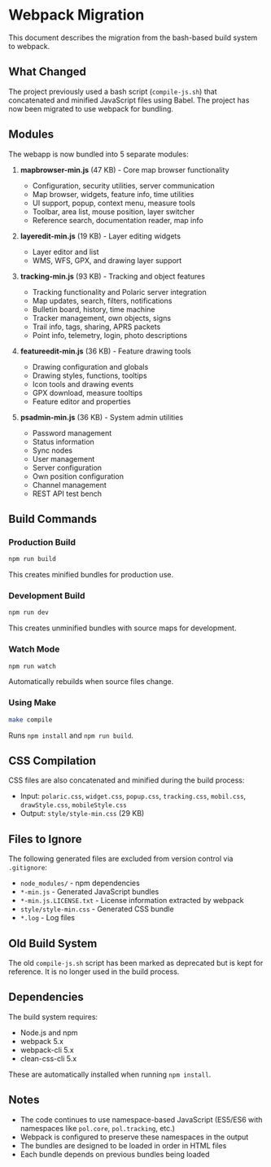 # Webpack Migration

This document describes the migration from the bash-based build system to webpack.

## What Changed

The project previously used a bash script (`compile-js.sh`) that concatenated and minified JavaScript files using Babel. The project has now been migrated to use webpack for bundling.

## Modules

The webapp is now bundled into 5 separate modules:

1. **mapbrowser-min.js** (47 KB) - Core map browser functionality
   - Configuration, security utilities, server communication
   - Map browser, widgets, feature info, time utilities
   - UI support, popup, context menu, measure tools
   - Toolbar, area list, mouse position, layer switcher
   - Reference search, documentation reader, map info

2. **layeredit-min.js** (19 KB) - Layer editing widgets
   - Layer editor and list
   - WMS, WFS, GPX, and drawing layer support

3. **tracking-min.js** (93 KB) - Tracking and object features
   - Tracking functionality and Polaric server integration
   - Map updates, search, filters, notifications
   - Bulletin board, history, time machine
   - Tracker management, own objects, signs
   - Trail info, tags, sharing, APRS packets
   - Point info, telemetry, login, photo descriptions

4. **featureedit-min.js** (36 KB) - Feature drawing tools
   - Drawing configuration and globals
   - Drawing styles, functions, tooltips
   - Icon tools and drawing events
   - GPX download, measure tooltips
   - Feature editor and properties

5. **psadmin-min.js** (36 KB) - System admin utilities
   - Password management
   - Status information
   - Sync nodes
   - User management
   - Server configuration
   - Own position configuration
   - Channel management
   - REST API test bench

## Build Commands

### Production Build
```bash
npm run build
```
This creates minified bundles for production use.

### Development Build
```bash
npm run dev
```
This creates unminified bundles with source maps for development.

### Watch Mode
```bash
npm run watch
```
Automatically rebuilds when source files change.

### Using Make
```bash
make compile
```
Runs `npm install` and `npm run build`.

## CSS Compilation

CSS files are also concatenated and minified during the build process:
- Input: `polaric.css`, `widget.css`, `popup.css`, `tracking.css`, `mobil.css`, `drawStyle.css`, `mobileStyle.css`
- Output: `style/style-min.css` (29 KB)

## Files to Ignore

The following generated files are excluded from version control via `.gitignore`:
- `node_modules/` - npm dependencies
- `*-min.js` - Generated JavaScript bundles
- `*-min.js.LICENSE.txt` - License information extracted by webpack
- `style/style-min.css` - Generated CSS bundle
- `*.log` - Log files

## Old Build System

The old `compile-js.sh` script has been marked as deprecated but is kept for reference. It is no longer used in the build process.

## Dependencies

The build system requires:
- Node.js and npm
- webpack 5.x
- webpack-cli 5.x
- clean-css-cli 5.x

These are automatically installed when running `npm install`.

## Notes

- The code continues to use namespace-based JavaScript (ES5/ES6 with namespaces like `pol.core`, `pol.tracking`, etc.)
- Webpack is configured to preserve these namespaces in the output
- The bundles are designed to be loaded in order in HTML files
- Each bundle depends on previous bundles being loaded
